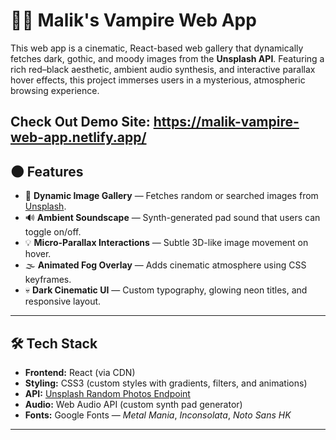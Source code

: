 # 🧛‍♂️ Malik's Vampire Web App
This web app is a cinematic, React-based web gallery that dynamically fetches dark, gothic, and moody images from the **Unsplash API**. Featuring a rich red–black aesthetic, ambient audio synthesis, and interactive parallax hover effects, this project immerses users in a mysterious, atmospheric browsing experience.

Check Out Demo Site: https://malik-vampire-web-app.netlify.app/
---

## 🌑 Features

- 🎨 **Dynamic Image Gallery** — Fetches random or searched images from [Unsplash](https://unsplash.com/developers).
- 🔊 **Ambient Soundscape** — Synth-generated pad sound that users can toggle on/off.
- 💡 **Micro-Parallax Interactions** — Subtle 3D-like image movement on hover.
- 🌫️ **Animated Fog Overlay** — Adds cinematic atmosphere using CSS keyframes.
- 💀 **Dark Cinematic UI** — Custom typography, glowing neon titles, and responsive layout.

---

## 🛠️ Tech Stack

- **Frontend:** React (via CDN)
- **Styling:** CSS3 (custom styles with gradients, filters, and animations)
- **API:** [Unsplash Random Photos Endpoint](https://unsplash.com/documentation#random-photos)
- **Audio:** Web Audio API (custom synth pad generator)
- **Fonts:** Google Fonts — *Metal Mania*, *Inconsolata*, *Noto Sans HK*

---
